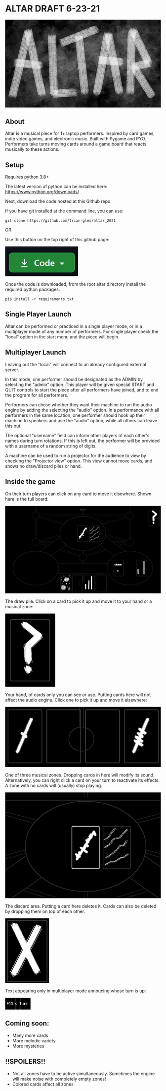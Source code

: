 # ALTAR DRAFT 6-23-21
![Image](resources/ALTAR%20new%20logo.jpg)
## About
Altar is a musical piece for 1+ laptop performers.
Inspired by card games, indie video games, and electronic music.  Built with Pygame and PYO.
Performers take turns moving cards around a game board that reacts musically to these actions. 
## Setup

Requires python 3.8+

The latest version of python can be installed here:
https://www.python.org/downloads/


Next, download the code hosted at this Github repo.

If you have git installed at the command line, you can use:

```
git clone https://github.com/trian-gles/altar_2021
```
OR

Use this button on the top right of this github page:

![Image](resources/code_download.jpg)

Once the code is downloaded, from the root altar directory install the required python packages:

```
pip install -r requirements.txt
```

## Single Player Launch
Altar can be performed or practiced in a single player mode, or in a multiplayer mode of any number of performers.
For single player check the "local" option in the start menu and the piece will begin.

## Multiplayer Launch

Leaving out the "local" will connect to an already configured external server.

In this mode, one performer should be designated as the ADMIN by selecting the "admin" option.  This player will be
given special START and QUIT controls to start the piece after all performers have joined, and to end the program for all
performers.

Performers can chose whether they want their machine to run the audio engine by adding the
selecting the "audio" option.
In a performance with all performers in the same location, one performer should hook up their machine to speakers and 
use the "audio" option, while all others can leave this out.

The optional "username" field can inform other players of each other's names during turn rotations.
If this is left out, the performer will be provided with a username of a random string of digits.

A machine can be used to run a projector for the audience to view by checking the "Projector view" option.
This view cannot move cards, and shows no draw/discard piles or hand.

## Inside the game
On their turn players can click on any card to move it elsewhere.
Shown here is the full board:

![Image](resources/full_board.jpg)

The draw pile. Click on a card to pick it up and move it to your hand or a musical zone:

![Image](resources/draw_pile.jpg)

Your hand, of cards only you can see or use.  Putting cards here will not affect the audio engine.
Click one to pick it up and move it elsewhere: 

![Image](resources/hand.jpg)

One of three musical zones.  Dropping cards in here will modify its sound.  
Alternatively, you can right click a card on your turn to reactivate its effects.  
A zone with no cards will (usually) stop 
playing.

![Image](resources/zone.jpg)


The discard area.  Putting a card here deletes it.  Cards can also be deleted by dropping them on top of each other.

![Image](resources/discard.jpg)

Text appearing only in multiplayer mode annoucing whose turn is up:

![Image](resources/debug_txt.jpg)

## Coming soon:
- Many more cards
- More melodic variety
- More mysteries

## !!SPOILERS!!
- Not all zones have to be active simultaneously.  Sometimes the engine will make noise with completely empty zones!
- Colored cards affect all zones